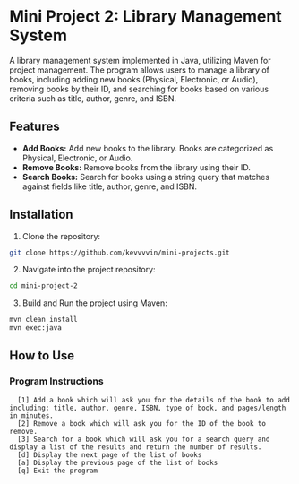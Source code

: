 # Mini Project 2: Library Management System

A library management system implemented in Java, utilizing Maven for project management. 
The program allows users to manage a library of books, including adding new books (Physical, Electronic, or Audio), 
removing books by their ID, and searching for books based on various criteria such as title, author, genre, and ISBN.

## Features

- **Add Books:** Add new books to the library. Books are categorized as Physical, Electronic, or Audio.
- **Remove Books:** Remove books from the library using their ID.
- **Search Books:** Search for books using a string query that matches against fields like title, author, genre, and ISBN.

## Installation

1. Clone the repository:
```sh
git clone https://github.com/kevvvvin/mini-projects.git
```
2. Navigate into the project repository:
```sh
cd mini-project-2
```
3. Build and Run the project using Maven:
```sh
mvn clean install
mvn exec:java
```
## How to Use
### Program Instructions 
```
  [1] Add a book which will ask you for the details of the book to add including: title, author, genre, ISBN, type of book, and pages/length in minutes.  
  [2] Remove a book which will ask you for the ID of the book to remove.  
  [3] Search for a book which will ask you for a search query and display a list of the results and return the number of results.  
  [d] Display the next page of the list of books  
  [a] Display the previous page of the list of books  
  [q] Exit the program
```
   
